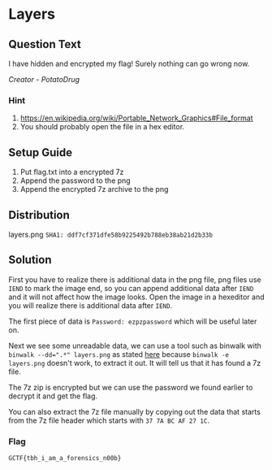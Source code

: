 # Layers

## Question Text

I have hidden and encrypted my flag! Surely nothing can go wrong now.

*Creator - PotatoDrug*

### Hint

1. https://en.wikipedia.org/wiki/Portable_Network_Graphics#File_format
2. You should probably open the file in a hex editor.

## Setup Guide
1. Put flag.txt into a encrypted 7z
2. Append the password to the png
3. Append the encrypted 7z archive to the png

## Distribution
layers.png `SHA1: ddf7cf371dfe58b9225492b788eb38ab21d2b33b` 

## Solution
First you have to realize there is additional data in the png file, png files use `IEND`  to mark the image end, so you can append additional data after `IEND` and it will not affect how the image looks. Open the image in a hexeditor and you will realize there is additional data after `IEND`.

The first piece of data is `Password: ezpzpassword` which will be useful later on.

Next we see some unreadable data, we can use a tool such as binwalk with `binwalk --dd=".*" layers.png` as stated [here](https://stackoverflow.com/questions/37904544/binwalk-not-extracting-files-from-binary) because `binwalk -e layers.png` doesn't work, to extract it out. It will tell us that it has found a 7z file.

The 7z zip is encrypted but we can use the password we found earlier to decrypt it and get the flag.

 You can also extract the 7z file manually by copying out the data that starts from the 7z file header which starts with `37 7A BC AF 27 1C`.

### Flag

`GCTF{tbh_i_am_a_forensics_n00b}`